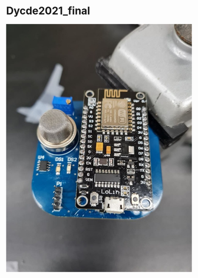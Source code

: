 # Dycde2021_final
![alt text][logo]

[logo]: https://github.com/Adelvalle25/Dycde2021_final/blob/main/imagenes/PCB%20final.jpg "Logo Title Text 2"
